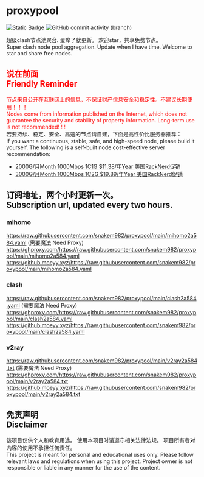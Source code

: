 # proxypool

![Static Badge](https://img.shields.io/badge/ss|ssr|vmess|vless|trojan-free-orange)
![GitHub commit activity (branch)](https://img.shields.io/github/commit-activity/w/snakem982/proxypool?color=DC52FC)


超级clash节点池聚合.
蛋痒了就更新。
欢迎star，共享免费节点。
<br/>
Super clash node pool aggregation.
Update when I have time.
Welcome to star and share free nodes.

## <font color="red">说在前面<br/>Friendly Reminder</font>
<font color="red">节点来自公开在互联网上的信息，不保证财产信息安全和稳定性。不建议长期使用！！！<br/>
Nodes come from information published on the Internet,
which does not guarantee the security and stability of property information.
Long-term use is not recommended! ! !</font><br/>
若要持续、稳定、安全、高速的节点请自建，下面是高性价比服务器推荐：<br/>
If you want a continuous, stable, safe, and high-speed node, please build it yourself.
The following is a self-built node cost-effective server recommendation:
- [2000G/月Month 1000Mbps 1C1G $11.38/年Year 美国RackNerd促销](https://my.racknerd.com/aff.php?aff=8613 "美国RackNerd")
- [3000G/月Month 1000Mbps 1C2G $19.89/年Year 美国RackNerd促销](https://my.racknerd.com/aff.php?aff=8613 "美国RackNerd")

## 订阅地址，两个小时更新一次。<br/>Subscription url, updated every two hours.
### mihomo
https://raw.githubusercontent.com/snakem982/proxypool/main/mihomo2a584.yaml  (需要魔法 Need Proxy)
https://ghproxy.com/https://raw.githubusercontent.com/snakem982/proxypool/main/mihomo2a584.yaml
https://github.moeyy.xyz/https://raw.githubusercontent.com/snakem982/proxypool/main/mihomo2a584.yaml
### clash
https://raw.githubusercontent.com/snakem982/proxypool/main/clash2a584.yaml  (需要魔法 Need Proxy)
https://ghproxy.com/https://raw.githubusercontent.com/snakem982/proxypool/main/clash2a584.yaml
https://github.moeyy.xyz/https://raw.githubusercontent.com/snakem982/proxypool/main/clash2a584.yaml
### v2ray
https://raw.githubusercontent.com/snakem982/proxypool/main/v2ray2a584.txt  (需要魔法 Need Proxy)
https://ghproxy.com/https://raw.githubusercontent.com/snakem982/proxypool/main/v2ray2a584.txt
https://github.moeyy.xyz/https://raw.githubusercontent.com/snakem982/proxypool/main/v2ray2a584.txt


## 免责声明 <br/>Disclaimer
该项目仅供个人和教育用途。
使用本项目时请遵守相关法律法规。
项目所有者对内容的使用不承担任何责任。
<br/>
This project is meant for personal and educational uses only.
Please follow relevant laws and regulations when using this project.
Project owner is not responsible or liable in any manner for the use of the content.

